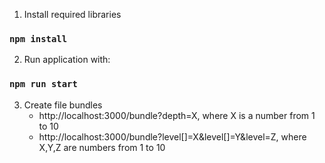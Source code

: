1. Install required libraries
### `npm install`
2. Run application with:
### `npm run start`
3. Create file bundles
   - http://localhost:3000/bundle?depth=X, where X is a number from 1 to 10
   - http://localhost:3000/bundle?level[]=X&level[]=Y&level=Z, where X,Y,Z are numbers from 1 to 10